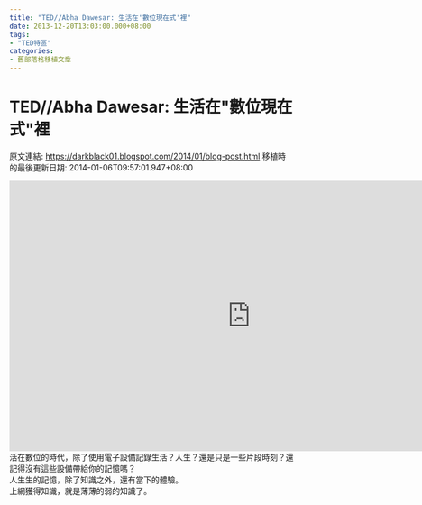 ```yaml
---
title: "TED//Abha Dawesar: 生活在'數位現在式'裡"
date: 2013-12-20T13:03:00.000+08:00
tags: 
- "TED特區"
categories:
- 舊部落格移植文章
---
```


# TED//Abha Dawesar: 生活在"數位現在式"裡

原文連結: https://darkblack01.blogspot.com/2014/01/blog-post.html
移植時的最後更新日期: 2014-01-06T09:57:01.947+08:00

<iframe allowfullscreen="" frameborder="0" height="480" mozallowfullscreen="" scrolling="no" src="http://embed.ted.com/talks/lang/zh-tw/abha_dawesar_life_in_the_digital_now.html" webkitallowfullscreen="" width="853"></iframe><br />活在數位的時代，除了使用電子設備記錄生活？人生？還是只是一些片段時刻？還記得沒有這些設備帶給你的記憶嗎？<br />人生生的記憶，除了知識之外，還有當下的體驗。<br />上網獲得知識，就是薄薄的弱的知識了。
